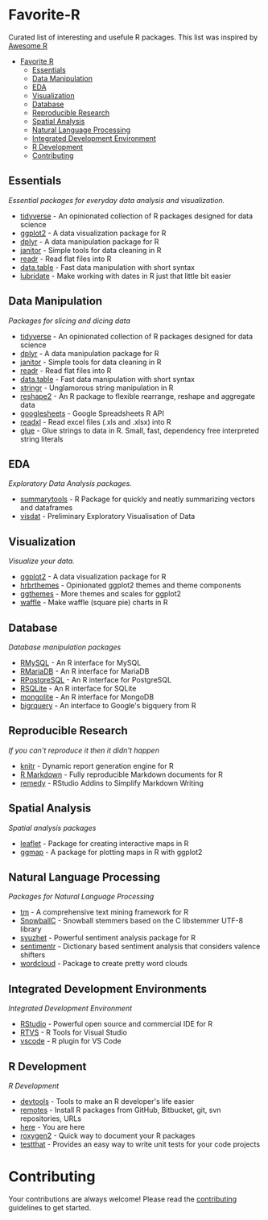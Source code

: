 # Favorite-R
Curated list of interesting and usefule R packages. This list was inspired by [Awesome R](https://github.com/qinwf/awesome-R)

- [Favorite R](#favorite-)
  - [Essentials](#essentials)
  - [Data Manipulation](#data-manipulation)
  - [EDA](#eda)
  - [Visualization](#visualization)
  - [Database](#database)
  - [Reproducible Research](#reproducible-research)
  - [Spatial Analysis](#spatial-analysis)
  - [Natural Language Processing](#natural-language-processing)
  - [Integrated Development Environment](#integrated-development-environments)
  - [R Development](#r-development)
  - [Contributing](#contributing)
  
## Essentials
*Essential packages for everyday data analysis and visualization.*

* [tidyverse](https://github.com/tidyverse/tidyverse) - An opinionated collection of R packages designed for data science
* [ggplot2](https://github.com/tidyverse/ggplot2) - A data visualization package for R
* [dplyr](https://github.com/tidyverse/dplyr) - A data manipulation package for R
* [janitor](https://github.com/sfirke/janitor) - Simple tools for data cleaning in R
* [readr](https://github.com/tidyverse/readr) - Read flat files into R
* [data.table](https://github.com/Rdatatable/data.table) - Fast data manipulation with short syntax
* [lubridate](https://github.com/tidyverse/lubridate) - Make working with dates in R just that little bit easier

## Data Manipulation
*Packages for slicing and dicing data*

* [tidyverse](https://github.com/tidyverse/tidyverse) - An opinionated collection of R packages designed for data science
* [dplyr](https://github.com/tidyverse/dplyr) - A data manipulation package for R
* [janitor](https://github.com/sfirke/janitor) - Simple tools for data cleaning in R
* [readr](https://github.com/tidyverse/readr) - Read flat files into R
* [data.table](https://github.com/Rdatatable/data.table) - Fast data manipulation with short syntax
* [stringr](https://github.com/tidyverse/stringr) - Unglamorous string manipulation in R
* [reshape2](https://github.com/hadley/reshape) - An R package to flexible rearrange, reshape and aggregate data
* [googlesheets](https://github.com/jennybc/googlesheets) - Google Spreadsheets R API
* [readxl](https://github.com/tidyverse/readxl) - Read excel files (.xls and .xlsx) into R
* [glue](https://github.com/tidyverse/glue) - Glue strings to data in R. Small, fast, dependency free interpreted string literals

## EDA
*Exploratory Data Analysis packages.*

* [summarytools](https://github.com/dcomtois/summarytools) - R Package for quickly and neatly summarizing vectors and dataframes
* [visdat](https://github.com/ropensci/visdat) - Preliminary Exploratory Visualisation of Data

## Visualization
*Visualize your data.*

* [ggplot2](https://github.com/tidyverse/ggplot2) - A data visualization package for R
* [hrbrthemes](https://github.com/hrbrmstr/hrbrthemes) - Opinionated ggplot2 themes and theme components
* [ggthemes](https://github.com/jrnold/ggthemes) - More themes and scales for ggplot2
* [waffle](https://github.com/hrbrmstr/waffle) - Make waffle (square pie) charts in R

## Database
*Database manipulation packages*

* [RMySQL](https://github.com/r-dbi/RMySQL) - An R interface for MySQL
* [RMariaDB](https://github.com/r-dbi/RMariaDB) - An R interface for MariaDB
* [RPostgreSQL](https://cran.r-project.org/web/packages/RPostgreSQL/index.html) - An R interface for PostgreSQL
* [RSQLite](https://github.com/r-dbi/RSQLite) - An R interface for SQLite
* [mongolite](https://github.com/jeroen/mongolite) - An R interface for MongoDB
* [bigrquery](https://github.com/r-dbi/bigrquery) - An interface to Google's bigquery from R

## Reproducible Research
*If you can't reproduce it then it didn't happen*

* [knitr](http://yihui.name/knitr/) - Dynamic report generation engine for R
* [R Markdown](https://rmarkdown.rstudio.com/) - Fully reproducible Markdown documents for R
* [remedy](https://github.com/ThinkR-open/remedy) - RStudio Addins to Simplify Markdown Writing

## Spatial Analysis
*Spatial analysis packages*

* [leaflet](https://rstudio.github.io/leaflet/) - Package for creating interactive maps in R
* [ggmap](https://github.com/dkahle/ggmap) - A package for plotting maps in R with ggplot2

## Natural Language Processing
*Packages for Natural Language Processing*

* [tm](http://cran.r-project.org/web/packages/tm/index.html) - A comprehensive text mining framework for R
* [SnowballC](https://cran.rstudio.com/web/packages/SnowballC/index.html) - Snowball stemmers based on the C libstemmer UTF-8 library
* [syuzhet](https://cran.r-project.org/web/packages/syuzhet/index.html) - Powerful sentiment analysis package for R
* [sentimentr](https://github.com/trinker/sentimentr) - Dictionary based sentiment analysis that considers valence shifters
* [wordcloud](https://cran.r-project.org/web/packages/wordcloud/index.html) - Package to create pretty word clouds

## Integrated Development Environments
*Integrated Development Environment*

* [RStudio](https://www.rstudio.com/) - Powerful open source and commercial IDE for R
* [RTVS](https://docs.microsoft.com/en-us/visualstudio/rtvs/installer) - R Tools for Visual Studio
* [vscode](https://marketplace.visualstudio.com/items?itemName=Ikuyadeu.r) - R plugin for VS Code

## R Development
*R Development*

* [devtools](https://github.com/r-lib/devtools) - Tools to make an R developer's life easier
* [remotes](https://github.com/r-lib/remotes) - Install R packages from GitHub, Bitbucket, git, svn repositories, URLs
* [here](https://github.com/krlmlr/here) - You are here
* [roxygen2](https://github.com/klutometis/roxygen) -  Quick way to document your R packages
* [testthat](https://github.com/r-lib/testthat) - Provides an easy way to write unit tests for your code projects

# Contributing
Your contributions are always welcome! Please read the [contributing](https://github.com/erikhoward/favorite-R/blob/master/CONTRIBUTING.md) guidelines to get started.
